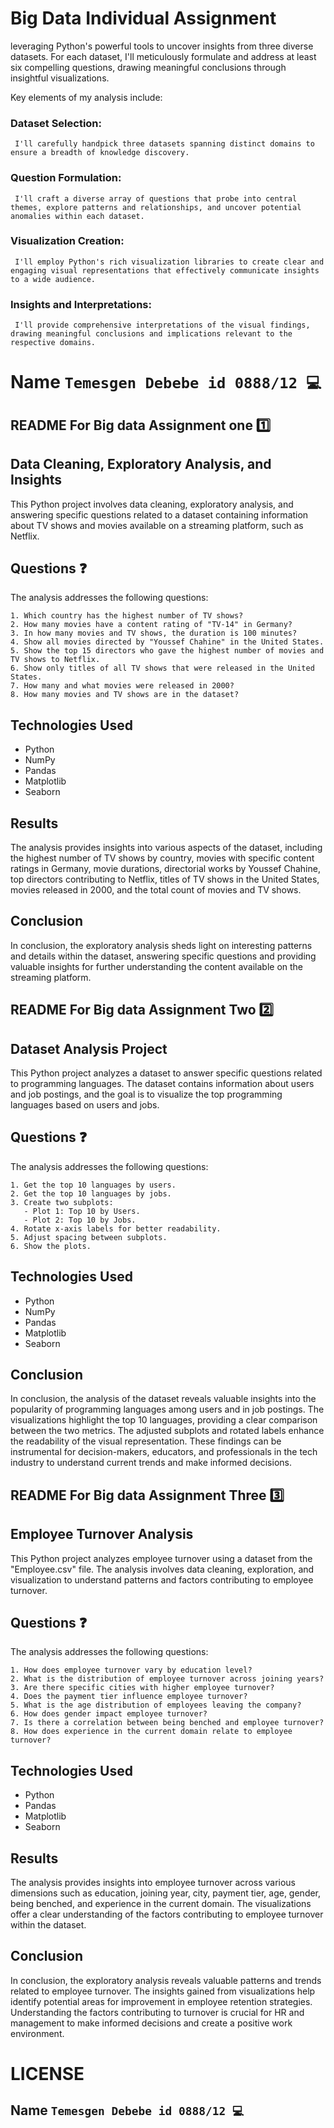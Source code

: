 # Big Data Individual Assignment 
 leveraging Python's powerful tools to uncover insights from three diverse datasets. For each dataset, I'll meticulously formulate and address at least six compelling questions, drawing meaningful conclusions through insightful visualizations.

Key elements of my analysis include:

### Dataset Selection:
``` I'll carefully handpick three datasets spanning distinct domains to ensure a breadth of knowledge discovery.```
### Question Formulation:
``` I'll craft a diverse array of questions that probe into central themes, explore patterns and relationships, and uncover potential anomalies within each dataset.```
### Visualization Creation: 
``` I'll employ Python's rich visualization libraries to create clear and engaging visual representations that effectively communicate insights to a wide audience.```
### Insights and Interpretations:
``` I'll provide comprehensive interpretations of the visual findings, drawing meaningful conclusions and implications relevant to the respective domains.```

 #  Name ``` Temesgen Debebe id 0888/12 💻 ```


## README For Big data Assignment one 1️⃣

## Data Cleaning, Exploratory Analysis, and Insights

This Python project involves data cleaning, exploratory analysis, and answering specific questions related to a dataset containing information about TV shows and movies available on a streaming platform, such as Netflix.

## Questions ❓

The analysis addresses the following questions:
```
1. Which country has the highest number of TV shows?
2. How many movies have a content rating of "TV-14" in Germany?
3. In how many movies and TV shows, the duration is 100 minutes?
4. Show all movies directed by "Youssef Chahine" in the United States.
5. Show the top 15 directors who gave the highest number of movies and TV shows to Netflix.
6. Show only titles of all TV shows that were released in the United States.
7. How many and what movies were released in 2000?
8. How many movies and TV shows are in the dataset?
```
## Technologies Used

- Python
- NumPy
- Pandas
- Matplotlib
- Seaborn

## Results
The analysis provides insights into various aspects of the dataset, including the highest number of TV shows by country, movies with specific content ratings in Germany, movie durations, directorial works by Youssef Chahine, top directors contributing to Netflix, titles of TV shows in the United States, movies released in 2000, and the total count of movies and TV shows.

## Conclusion
In conclusion, the exploratory analysis sheds light on interesting patterns and details within the dataset, answering specific questions and providing valuable insights for further understanding the content available on the streaming platform.
















## README For Big data Assignment Two 2️⃣


## Dataset Analysis Project

This Python project analyzes a dataset to answer specific questions related to programming languages. The dataset contains information about users and job postings, and the goal is to visualize the top programming languages based on users and jobs.

## Questions ❓

The analysis addresses the following questions:
```
1. Get the top 10 languages by users.
2. Get the top 10 languages by jobs.
3. Create two subplots:
   - Plot 1: Top 10 by Users.
   - Plot 2: Top 10 by Jobs.
4. Rotate x-axis labels for better readability.
5. Adjust spacing between subplots.
6. Show the plots.
```
## Technologies Used

- Python
- NumPy
- Pandas
- Matplotlib
- Seaborn


## Conclusion
In conclusion, the analysis of the dataset reveals valuable insights into the popularity of programming languages among users and in job postings. The visualizations highlight the top 10 languages, providing a clear comparison between the two metrics. The adjusted subplots and rotated labels enhance the readability of the visual representation. These findings can be instrumental for decision-makers, educators, and professionals in the tech industry to understand current trends and make informed decisions.




## README For Big data Assignment Three 3️⃣


## Employee Turnover Analysis

This Python project analyzes employee turnover using a dataset from the "Employee.csv" file. The analysis involves data cleaning, exploration, and visualization to understand patterns and factors contributing to employee turnover.

## Questions ❓

The analysis addresses the following questions:
```
1. How does employee turnover vary by education level?
2. What is the distribution of employee turnover across joining years?
3. Are there specific cities with higher employee turnover?
4. Does the payment tier influence employee turnover?
5. What is the age distribution of employees leaving the company?
6. How does gender impact employee turnover?
7. Is there a correlation between being benched and employee turnover?
8. How does experience in the current domain relate to employee turnover?
```
## Technologies Used

- Python
- Pandas
- Matplotlib
- Seaborn


## Results
The analysis provides insights into employee turnover across various dimensions such as education, joining year, city, payment tier, age, gender, being benched, and experience in the current domain. The visualizations offer a clear understanding of the factors contributing to employee turnover within the dataset.

## Conclusion
In conclusion, the exploratory analysis reveals valuable patterns and trends related to employee turnover. The insights gained from visualizations help identify potential areas for improvement in employee retention strategies. Understanding the factors contributing to turnover is crucial for HR and management to make informed decisions and create a positive work environment.
# LICENSE 
## Name  ```Temesgen Debebe id 0888/12 💻```

